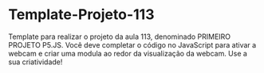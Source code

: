 # Template-Projeto-113
Template para realizar o projeto da aula 113, denominado PRIMEIRO PROJETO P5.JS. Você deve completar o código no JavaScript para ativar a webcam e criar uma modula ao redor da visualização da webcam. Use a sua criatividade!
